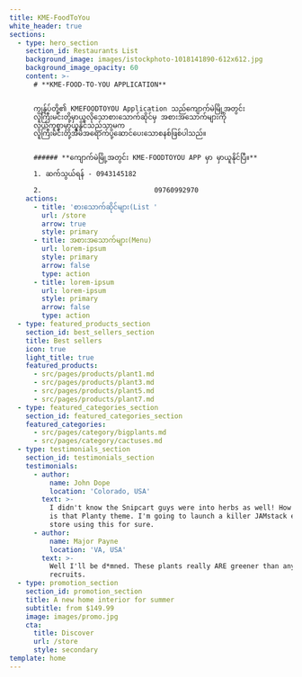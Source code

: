 ```yaml
---
title: KME-FoodToYou
white_header: true
sections:
  - type: hero_section
    section_id: Restaurants List
    background_image: images/istockphoto-1018141890-612x612.jpg
    background_image_opacity: 60
    content: >-
      # **KME-FOOD-TO-YOU APPLICATION**


      ကျွန်ုပ်တို့၏ KMEFOODTOYOU Application သည်ကျောက်မဲမြို့အတွင်း
      လူကြီးမင်းတို့မှာယူလိုသောစားသောက်ဆိုင်မှ အစားအသောက်များကို
      လွယ်ကူစွာမှာယူနိုင်သည်သာမက
      လူကြီးမင်းတို့အိမ်အရောက်ပို့ဆောင်ပေးသောစနစ်ဖြစ်ပါသည်။


      ###### **ကျောက်မဲမြို့အတွင်း KME-FOODTOYOU APP မှာ မှာယူနိုင်ပြီ။**

      1. ဆက်သွယ်ရန် - 0943145182

      2.                            09760992970
    actions:
      - title: 'စားသောက်ဆိုင်များ(List '
        url: /store
        arrow: true
        style: primary
      - title: အစားအသောက်များ(Menu)
        url: lorem-ipsum
        style: primary
        arrow: false
        type: action
      - title: lorem-ipsum
        url: lorem-ipsum
        style: primary
        arrow: false
        type: action
  - type: featured_products_section
    section_id: best_sellers_section
    title: Best sellers
    icon: true
    light_title: true
    featured_products:
      - src/pages/products/plant1.md
      - src/pages/products/plant3.md
      - src/pages/products/plant5.md
      - src/pages/products/plant7.md
  - type: featured_categories_section
    section_id: featured_categories_section
    featured_categories:
      - src/pages/category/bigplants.md
      - src/pages/category/cactuses.md
  - type: testimonials_section
    section_id: testimonials_section
    testimonials:
      - author:
          name: John Dope
          location: 'Colorado, USA'
        text: >-
          I didn't know the Snipcart guys were into herbs as well! How beautiful
          is that Planty theme. I'm going to launch a killer JAMstack e-commerce
          store using this for sure.
      - author:
          name: Major Payne
          location: 'VA, USA'
        text: >-
          Well I'll be d*mned. These plants really ARE greener than any of my
          recruits.
  - type: promotion_section
    section_id: promotion_section
    title: A new home interior for summer
    subtitle: from $149.99
    image: images/promo.jpg
    cta:
      title: Discover
      url: /store
      style: secondary
template: home
---
```

